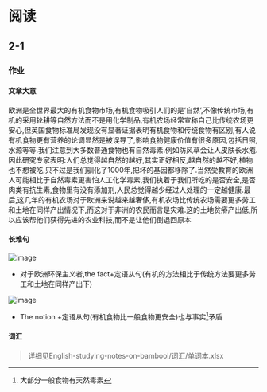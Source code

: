 # 阅读
## 2-1
### 作业
#### 文章大意
欧洲是全世界最大的有机食物市场,有机食物吸引人们的是’自然’,不像传统市场,有机的采用轮耕等自然方法而不是用化学制品,有机农场经常宣称自己比传统农场更安心,但英国食物标准局发现没有显著证据表明有机食物和传统食物有区别,有人说有机食物更有营养的论调显然是被误导了,影响食物健康价值有很多原因,包括日照,水源等等.我们注意到大多数普通食物也有自然毒素.例如防风草会让人皮肤长水疱.因此研究专家表明:人们总觉得越自然的越好,其实正好相反,越自然的越不好,植物也不想被吃,只不过是我们驯化了1000年,把坏的基因都移除了.当然受教育的欧洲人可能相比于自然毒素更害怕人工化学毒素,我们执着于我们所吃的是否安全,是否肉类有抗生素,食物里有没有添加剂,人民总觉得越少经过人处理的一定越健康.最后,这几年的有机农场对于欧洲来说越来越奢侈,有机农场比传统农场需要更多劳工和土地在同样产出情况下,而这对于非洲的农民而言是灾难.这的土地贫瘠产出低,所以应该帮他们获得先进的农业科技,而不是让他们倒退回原本  
#### 长难句
![image](https://user-images.githubusercontent.com/44770623/178731564-e1028308-c837-4c84-b364-b64f949f6bf8.png)
- 对于欧洲环保主义者,the fact+定语从句(有机的方法相比于传统方法要更多劳工和土地在同样产出下)

![image](https://user-images.githubusercontent.com/44770623/178731601-db035403-d0c9-4d5c-ac92-def183cbd693.png)
- The notion +定语从句(有机食物比一般食物更安全)也与事实[^定语从句2]矛盾
[^定语从句2]: 大部分一般食物有天然毒素

#### 词汇
> 详细见English-studying-notes-on-bambool/词汇/单词本.xlsx

